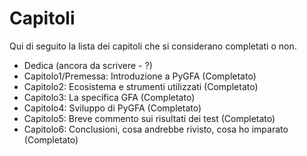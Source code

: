 # Capitoli

Qui di seguito la lista dei capitoli che si considerano
completati o non.
* Dedica (ancora da scrivere - ?)
* Capitolo1/Premessa: Introduzione a PyGFA (Completato)
* Capitolo2: Ecosistema e strumenti utilizzati (Completato)
* Capitolo3: La specifica GFA (Completato)
* Capitolo4: Sviluppo di PyGFA (Completato)
* Capitolo5: Breve commento sui risultati dei test (Completato)
* Capitolo6: Conclusioni, cosa andrebbe rivisto, cosa ho imparato (Completato)
